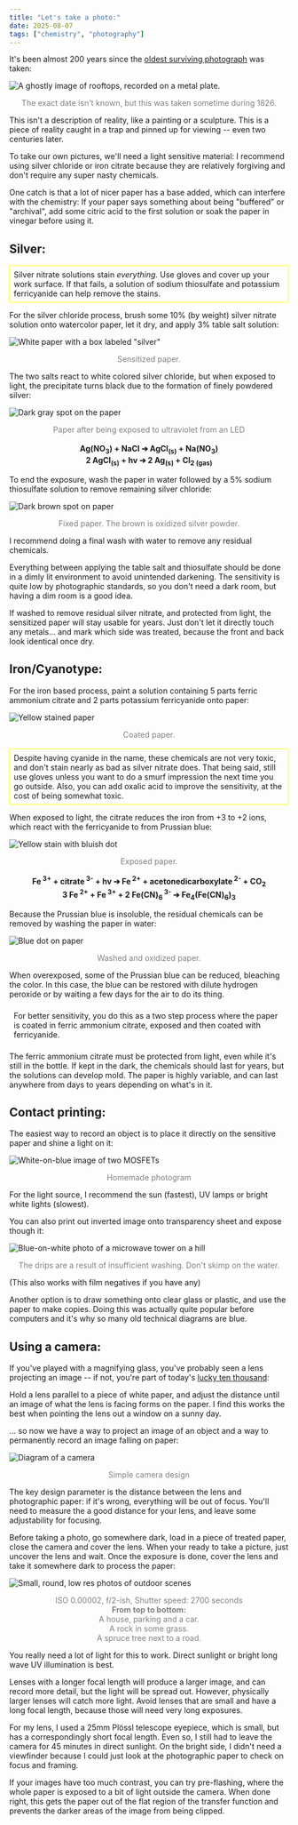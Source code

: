 ```yaml
---
title: "Let's take a photo:"
date: 2025-08-07
tags: ["chemistry", "photography"]
---
```


It's been almost 200 years since the [oldest surviving photograph](https://en.wikipedia.org/wiki/View_from_the_Window_at_Le_Gras) was taken:

![A ghostly image of rooftops, recorded on a metal plate.](/projects/take_a_photo/first_photo.jpg)
<center style='color: gray'>The exact date isn't known, but this was taken sometime during 1826.</center>

This isn't a description of reality, like a painting or a sculpture.
This is a piece of reality caught in a trap and pinned up for viewing -- even two centuries later.

To take our own pictures, we'll need a light sensitive material:
I recommend using silver chloride or iron citrate because they are relatively forgiving and don't require any super nasty chemicals.

One catch is that a lot of nicer paper has a base added, which can interfere with the chemistry:
If your paper says something about being "buffered" or "archival", add some citric acid to the first solution or soak the paper in vinegar before using it. 

## Silver:

<div style="border: 1px solid yellow; padding: 0.5em;">
Silver nitrate solutions stain <em>everything</em>. 
Use gloves and cover up your work surface.
If that fails, a solution of sodium thiosulfate and potassium ferricyanide can help remove the stains.
</div>

For the silver chloride process, brush some 10% (by weight) silver nitrate solution onto watercolor paper, let it dry, and apply 3% table salt solution:

![White paper with a box labeled "silver"](/projects/take_a_photo/silver1.jpg)
<center style='color: gray'>Sensitized paper.</center>

The two salts react to white colored silver chloride, but when exposed to light, the precipitate turns black due to the formation of finely powdered silver:
 
![Dark gray spot on the paper](/projects/take_a_photo/silver2.jpg)
<center style='color: gray'>Paper after being exposed to ultraviolet from an LED</center>
<br>
<center><b>Ag(NO<sub>3</sub>) + NaCl ➔ AgCl<sub>(s)</sub> + Na(NO<sub>3</sub>)</b></center> 
<center><b>2 AgCl<sub>(s)</sub> + hv ➔ 2 Ag<sub>(s)</sub> + Cl<sub>2 (gas)</sub></b></center> 

To end the exposure, wash the paper in water followed by a 5% sodium thiosulfate solution to remove remaining silver chloride:

![Dark brown spot on paper](/projects/take_a_photo/silver3.jpg)
<center style='color: gray'>Fixed paper. The brown is oxidized silver powder.</center>

I recommend doing a final wash with water to remove any residual chemicals.

Everything between applying the table salt and thiosulfate should be done in a dimly lit environment to avoid unintended darkening. 
The sensitivity is quite low by photographic standards, so you don't need a dark room, but having a dim room is a good idea.

If washed to remove residual silver nitrate, and protected from light, the sensitized paper will stay usable for years. 
Just don't let it directly touch any metals... and mark which side was treated, because the front and back look identical once dry.

## Iron/Cyanotype:

For the iron based process, paint a solution containing 5 parts ferric ammonium citrate and 2 parts potassium ferricyanide onto paper:

![Yellow stained paper](/projects/take_a_photo/iron1.jpg)
<center style='color: gray'>Coated paper.</center>
<br>
<div style="border: 1px solid yellow; padding: 0.5em;">
Despite having cyanide in the name, these chemicals are not very toxic, and don't stain nearly as bad as silver nitrate does.
That being said, still use gloves unless you want to do a smurf impression the next time you go outside.
Also, you can add oxalic acid to improve the sensitivity, at the cost of being somewhat toxic.
</div>

When exposed to light, the citrate reduces the iron from +3 to +2 ions, which react with the ferricyanide to from Prussian blue:

![Yellow stain with bluish dot](/projects/take_a_photo/iron2.jpg)
<center style='color: gray'>Exposed paper.</center>
<br>
<center><b>Fe<sup> 3+</sup> + citrate<sup> 3-</sup> + hv ➔ Fe<sup> 2+</sup> + acetonedicarboxylate<sup> 2-</sup> + CO<sub>2</sub></b></center> 
<center><b>3 Fe<sup> 2+</sup> + Fe<sup> 3+</sup> + 2 Fe(CN)<sub>6</sub><sup> 3-</sup> ➔ Fe<sub>4</sub>(Fe(CN)<sub>6</sub>)<sub>3</sub></b></center> 

Because the Prussian blue is insoluble, the residual chemicals can be removed by washing the paper in water:

![Blue dot on paper](/projects/take_a_photo/iron3.jpg)
<center style='color: gray'>Washed and oxidized paper.</center>

When overexposed, some of the Prussian blue can be reduced, bleaching the color. 
In this case, the blue can be restored with dilute hydrogen peroxide or by waiting a few days for the air to do its thing. 

<div style="border: 1px solid white; padding: 0.5em;">
For better sensitivity, you do this as a two step process where the paper is coated in ferric ammonium citrate, exposed and then coated with ferricyanide.
</div>

The ferric ammonium citrate must be protected from light, even while it's still in the bottle.
If kept in the dark, the chemicals should last for years, but the solutions can develop mold.
The paper is highly variable, and can last anywhere from days to years depending on what's in it. 

## Contact printing:

The easiest way to record an object is to place it directly on the sensitive paper and shine a light on it:

![White-on-blue image of two MOSFETs](/projects/take_a_photo/fets.jpg)
<center style='color: gray'>Homemade photogram</center>

For the light source, I recommend the sun (fastest), UV lamps or bright white lights (slowest).

You can also print out inverted image onto transparency sheet and expose though it:

![Blue-on-white photo of a microwave tower on a hill](/projects/take_a_photo/fake_photo.jpg)
<center style='color: gray'>The drips are a result of insufficient washing. Don't skimp on the water.</center>

(This also works with film negatives if you have any)

Another option is to draw something onto clear glass or plastic, and use the paper to make copies.
Doing this was actually quite popular before computers and it's why so many old technical diagrams are blue. 

## Using a camera:

If you've played with a magnifying glass, you've probably seen a lens projecting an image --
if not, you're part of today's [lucky ten thousand](https://xkcd.com/1053/):

Hold a lens parallel to a piece of white paper, and adjust the distance until an image of what the lens is facing forms on the paper.
I find this works the best when pointing the lens out a window on a sunny day.

... so now we have a way to project an image of an object and a way to permanently record an image falling on paper:

![Diagram of a camera](/projects/take_a_photo/camera.svg)
<center style='color: gray'>Simple camera design</center>

The key design parameter is the distance between the lens and photographic paper: if it's wrong, everything will be out of focus. 
You'll need to measure the a good distance for your lens, and leave some adjustability for focusing.

Before taking a photo, go somewhere dark, load in a piece of treated paper, close the camera and cover the lens.
When your ready to take a picture, just uncover the lens and wait.
Once the exposure is done, cover the lens and take it somewhere dark to process the paper:

![Small, round, low res photos of outdoor scenes](/projects/take_a_photo/photos.jpg)
<center style='color: gray'>
ISO 0.00002, f/2-ish, Shutter speed: 2700 seconds<br>
<b>From top to bottom:</b><br>
A house, parking and a car.<br>
A rock in some grass.<br>
A spruce tree next to a road.
</center>

You really need a lot of light for this to work. 
Direct sunlight or bright long wave UV illumination is best. 

Lenses with a longer focal length will produce a larger image, and can record more detail, but the light will be spread out.
However, physically larger lenses will catch more light.
Avoid lenses that are small and have a long focal length, because those will need very long exposures.

For my lens, I used a 25mm Plössl telescope eyepiece, which is small, but has a correspondingly short focal length.
Even so, I still had to leave the camera for 45 minutes in direct sunlight.
On the bright side, I didn't need a viewfinder because I could just look at the photographic paper to check on focus and framing.

If your images have too much contrast, you can try pre-flashing, where the whole paper is exposed to a bit of light outside the camera.
When done right, this gets the paper out of the flat region of the transfer function and prevents the darker areas of the image from being clipped.
